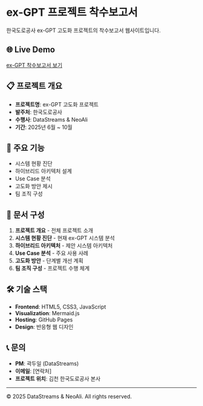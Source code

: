 # ex-GPT 프로젝트 착수보고서

한국도로공사 ex-GPT 고도화 프로젝트의 착수보고서 웹사이트입니다.

## 🌐 Live Demo
[ex-GPT 착수보고서 보기](https://YOUR_USERNAME.github.io/ex-gpt-presentation/)

## 📋 프로젝트 개요
- **프로젝트명**: ex-GPT 고도화 프로젝트
- **발주처**: 한국도로공사
- **수행사**: DataStreams & NeoAli
- **기간**: 2025년 6월 ~ 10월

## 🚀 주요 기능
- 시스템 현황 진단
- 하이브리드 아키텍처 설계
- Use Case 분석
- 고도화 방안 제시
- 팀 조직 구성

## 📄 문서 구성
1. **프로젝트 개요** - 전체 프로젝트 소개
2. **시스템 현황 진단** - 현재 ex-GPT 시스템 분석
3. **하이브리드 아키텍처** - 제안 시스템 아키텍처
4. **Use Case 분석** - 주요 사용 사례
5. **고도화 방안** - 단계별 개선 계획
6. **팀 조직 구성** - 프로젝트 수행 체계

## 🛠 기술 스택
- **Frontend**: HTML5, CSS3, JavaScript
- **Visualization**: Mermaid.js
- **Hosting**: GitHub Pages
- **Design**: 반응형 웹 디자인

## 📞 문의
- **PM**: 곽두일 (DataStreams)
- **이메일**: [연락처]
- **프로젝트 위치**: 김천 한국도로공사 본사

---
© 2025 DataStreams & NeoAli. All rights reserved.
